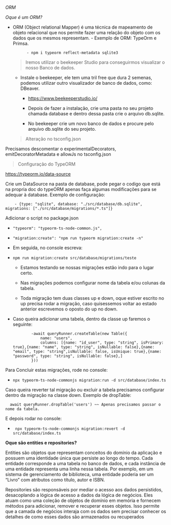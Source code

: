 *ORM*

*Oque é um ORM?* 

- ORM (Object relational Mapper) é uma técnica de mapeamento de objeto relacional que nos permite fazer uma relação do objeto com os dados que os mesmos representam.
        - Exemplo de ORM: TypeOrm e Primsa.

            - npm i typeorm reflect-metadata sqlite3

    > Iremos utilizar o beekeeper Studio para conseguirmos visualizar o nosso Banco de dados.
  
     - Instale o beekeeper, ele tem uma tril free que dura 2 semenas, podemos utilizar outro visualizador de banco de dados, como: DBeaver.
       
        - https://www.beekeeperstudio.io/
          
        - Depois de fazer a instalação, crie uma pasta no seu projeto chamada database e dentro dessa pasta crie o arquivo db.sqlite.
          
        - No beekeeper crie um novo banco de dados e procure pelo arquivo db.sqlite do seu projeto. 

    >Alteração no tsconfig.json
    
Precisamos descomentar o experimentalDecorators, emitDecoratorMetadata e allowJs no tsconfig.json

> Configuração do TypeORM
> 
  https://typeorm.io/data-source
  
Crie um DataSource na pasta de database, pode pegar o codigo que está na propria doc do typeORM apenas faça algumas modificações para se adequar à database. Exemplo de configuração:
  
        - {type: "sqlite", database: "./src/database/db.sqlite",  migrations: ["./src/database/migrations/*.ts"]}

  Adicionar o script no package.json
  -     "typeorm": "typeorm-ts-node-common.js",
  -     "migration:create": "npm run typeorm migration:create -n"
  
  - Em seguida, no console escreva:
  -     npm run migration:create src/database/migrations/teste
  
    - Estamos testando se nossas migrações estão indo para o lugar certo.
  
    - Nas migrações podemos configurar nome da tabela e/ou colunas da tabela.
  
    - Toda migração tem duas classes up e down, oque estiver escrito no up precisa rodar a migração, caso quisessemos voltar ao estado anterior escrevemos o oposto do up no down.

  - Caso queira adicionar uma tabela, dentro da classe up faremos o seguinte:
  
                -await queryRunner.createTable(new Table({
                    name: "users",
                    columns: [{name: "id_user", type: "string", isPrimary: true},{name: "name", type: "string", isNullable: false},{name: "email", type: "string",isNullable: false, isUnique: true},{name: "password", type: "string", isNullable: false},]
                }))

  Para Concluir estas migrações, rode no console:
  -     npx typeorm-ts-node-commonjs migration:run -d src/database/index.ts

  Caso queira reverter tal migração ou excluir a tabela precisamos configurar dentro da migração na classe down. Exemplo de dropTable:
  
      await queryRunner.dropTable('users') ~~ Apenas precisamos passar o nome da tabela.
  
  E depois rodar no console:
  -      npx typeorm-ts-node-commonjs migration:revert -d src/database/index.ts

**Oque são entities e repositories?**
  
Entities são objetos que representam conceitos do domínio da aplicação e possuem uma identidade única que persiste ao longo do tempo. Cada entidade corresponde a uma tabela no banco de dados, e cada instância de uma entidade representa uma linha nessa tabela. Por exemplo, em um sistema de gerenciamento de biblioteca, uma entidade poderia ser um “Livro” com atributos como título, autor e ISBN.
 
Repositories são responsáveis por mediar o acesso aos dados persistidos, desacoplando a lógica de acesso a dados da lógica de negócios. Eles atuam como uma coleção de objetos de domínio em memória e fornecem métodos para adicionar, remover e recuperar esses objetos. Isso permite que a camada de negócios interaja com os dados sem precisar conhecer os detalhes de como esses dados são armazenados ou recuperados
